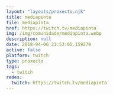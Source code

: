 ```yaml
---
layout: "layouts/proxecto.njk"
title: mediapinta
file: mediapinta
href: https://twitch.tv/mediapinta
img: /img/comunidade/mediapinta.webp
description: null
date: 2018-04-06 21:53:05.159279
active: false
platform: twitch
type: proxecto
tags:
  - twitch
redes:
  twitch: https://twitch.tv/mediapinta
---
```

